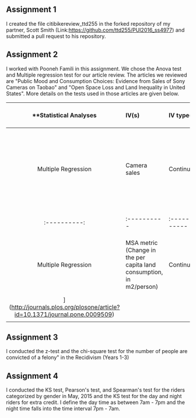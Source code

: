 ## Assignment 1

I created the file citibikereview_ttd255 in the forked repository of my partner, Scott Smith (Link:https://github.com/ttd255/PUI2016_ss4977) and submitted a pull request to his repository.

## Assignment 2

I worked with Pooneh Famili in this assignment. We chose the Anova test and Multiple regression test for our article review. The articles we reviewed are "Public Mood and Consumption Choices: Evidence from Sales of Sony Cameras on Taobao" and "Open Space Loss and Land Inequality in United States". More details on the tests used in those articles are given below.

| **Statistical Analyses	|  IV(s)  |  IV type(s) |  DV(s)  |  DV type(s)  |  Control Var | Control Var type  | Question to be answered | _H0_ | alpha | link to paper **| 
|:----------:|:----------|:------------|:-------------|:-------------|:------------|:------------- |:------------------|:----:|:-------:|:-------|
Multiple Regression	| Camera sales | Continuous | Public mood, Camera sales 1 and 2 days before| continuous | None | None | Can public mood be used as a determinant factor in forecasting the sales of camera| Public mood is not significantly associated with camera sales should not be of value in assesing consumption choices| 0.001 | [Public Mood and Consumption Choices: Evidence from Sales of Sony Cameras on Taobao](http://journals.plos.org/plosone/article?id=10.1371/journal.pone.0123129#pone-0123129-t003)|
|:----------:|:----------|:------------|:-------------|:-------------|:------------|:------------- |:------------------|:----:|:-------:|:-------|
Multiple Regression	| MSA metric (Change in the per capita land consumption, in m2/person) | Continuous | Zonning| categorical | None | None | Do zoning and public funding influence open space loss and land inequality | There is no difference in the MSA metric value given the variance in zoning | 0.05 | [Open Space Loss and Land Inequality in United States' Cities, 1990–2000
](http://journals.plos.org/plosone/article?id=10.1371/journal.pone.0009509)|
|||||||||

## Assignment 3

I conducted the z-test and the chi-square test for the number of people are convicted of a felony" in the Recidivism (Years 1-3)

## Assignment 4

I conducted the KS test, Pearson's test, and Spearman's test for the riders categorized by gender in May, 2015 and the KS test for the day and night riders for extra credit. I define the day time as between 7am - 7pm and the night time falls into the time interval 7pm - 7am.
